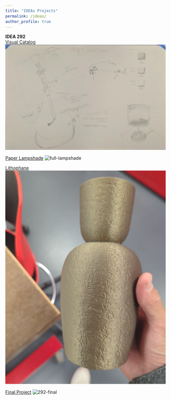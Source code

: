 ```yaml
---
title: "IDEAs Projects"
permalink: /ideas/
author_profile: true
---
```


**IDEA 292**
<br>
[Visual Catalog](/ideas/visual-catalog)
![full-visual-catalog](/assets/images/full-visual-catalog.jpg)

[Paper Lampshade](/ideas/paper-lampshade)
![full-lampshade](/assets/images/full-lampshade.jpg)

[Lithophane](/ideas/lithophane)
![estus-litho](/assets/images/estuslitho.jpg)

[Final Project](/ideas/292final)
![292-final](/assets/images/292final.jpg)